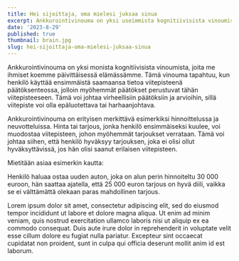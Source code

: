 ```yaml
---
title: Hei sijoittaja, oma mielesi juksaa sinua
excerpt: Ankkurointivinouma on yksi useimmista kognitiivisista vinoumista, joita ihmiset kokevat...
date: '2023-8-29'
published: true
thumbnail: brain.jpg
slug: hei-sijoittaja-oma-mielesi-juksaa-sinua
---
```


<script lang="ts">
  import { Highlight } from '$lib/components'
</script>

Ankkurointivinouma on yksi monista kognitiivisista vinoumista, joita me ihmiset koemme päivittäisessä elämässämme. Tämä vinouma tapahtuu, kun henkilö käyttää ensimmäistä saamaansa tietoa viitepisteenä päätöksenteossa, jolloin myöhemmät päätökset perustuvat tähän viitepisteeseen. Tämä voi johtaa virheellisiin päätöksiin ja arvioihin, sillä viitepiste voi olla epäluotettava tai harhaanjohtava.

Ankkurointivinouma on erityisen merkittävä esimerkiksi hinnoittelussa ja neuvotteluissa. Hinta tai tarjous, jonka henkilö ensimmäiseksi kuulee, voi muodostaa viitepisteen, johon myöhemmät tarjoukset verrataan. Tämä voi johtaa siihen, että henkilö hyväksyy tarjouksen, joka ei olisi ollut hyväksyttävissä, jos hän olisi saanut erilaisen viitepisteen.

Mietitään asiaa esimerkin kautta:

<Highlight>
  Henkilö haluaa ostaa uuden auton, joka on alun perin hinnoiteltu 30 000 euroon, hän saattaa ajatella, että 25 000 euron tarjous on hyvä diili, vaikka se ei välttämättä olekaan paras mahdollinen tarjous.
</Highlight>

Lorem ipsum dolor sit amet, consectetur adipiscing elit, sed do eiusmod tempor incididunt ut labore et dolore magna aliqua. Ut enim ad minim veniam, quis nostrud exercitation ullamco laboris nisi ut aliquip ex ea commodo consequat. Duis aute irure dolor in reprehenderit in voluptate velit esse cillum dolore eu fugiat nulla pariatur. Excepteur sint occaecat cupidatat non proident, sunt in culpa qui officia deserunt mollit anim id est laborum.

